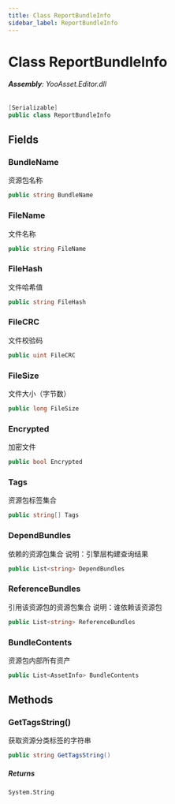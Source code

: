 ```yaml
---
title: Class ReportBundleInfo
sidebar_label: ReportBundleInfo
---
```

# Class ReportBundleInfo


###### **Assembly**: YooAsset.Editor.dll

```csharp title="Declaration"
[Serializable]
public class ReportBundleInfo
```
## Fields
### BundleName
资源包名称

```csharp title="Declaration"
public string BundleName
```
### FileName
文件名称

```csharp title="Declaration"
public string FileName
```
### FileHash
文件哈希值

```csharp title="Declaration"
public string FileHash
```
### FileCRC
文件校验码

```csharp title="Declaration"
public uint FileCRC
```
### FileSize
文件大小（字节数）

```csharp title="Declaration"
public long FileSize
```
### Encrypted
加密文件

```csharp title="Declaration"
public bool Encrypted
```
### Tags
资源包标签集合

```csharp title="Declaration"
public string[] Tags
```
### DependBundles
依赖的资源包集合
说明：引擎层构建查询结果

```csharp title="Declaration"
public List<string> DependBundles
```
### ReferenceBundles
引用该资源包的资源包集合
说明：谁依赖该资源包

```csharp title="Declaration"
public List<string> ReferenceBundles
```
### BundleContents
资源包内部所有资产

```csharp title="Declaration"
public List<AssetInfo> BundleContents
```
## Methods
### GetTagsString()
获取资源分类标签的字符串

```csharp title="Declaration"
public string GetTagsString()
```

##### Returns

`System.String`
